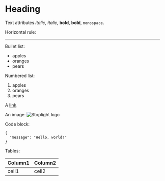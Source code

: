 # Heading

Text attributes _italic_, *italic*, __bold__, **bold**, `monospace`.

Horizontal rule:

---

Bullet list:

  * apples
  * oranges
  * pears

Numbered list:

  1. apples
  2. oranges
  3. pears

A [link](http://stoplight.io).

An image:
![Stoplight logo](https://pbs.twimg.com/profile_images/641056907474538498/qIbg0pZP_bigger.png)

Code block:

```
{
  "message": "Hello, world!"
}
```

Tables:

| Column1 | Column2 |
| ------- | --------|
| cell1   | cell2   |